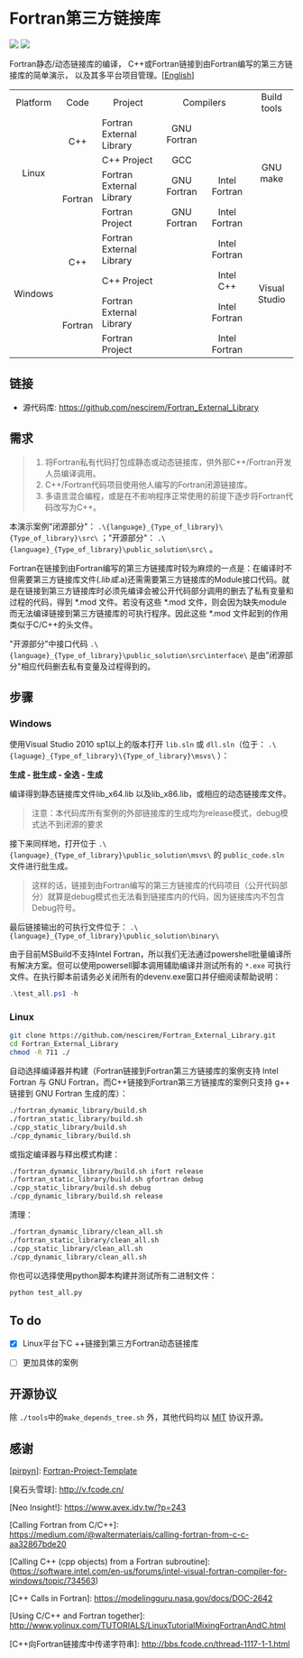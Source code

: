 # Fortran第三方链接库

![](https://img.shields.io/badge/platform-linux%20|%20windows-lightgrey.svg) ![](https://img.shields.io/badge/license-MIT-blue.svg)

Fortran静态/动态链接库的编译，
C++或Fortran链接到由Fortran编写的第三方链接库的简单演示，
以及其多平台项目管理。[[English](./README.md)]

<table>
 <tr align="center">
  <td>Platform</td>
  <td>Code</td>
  <td>Project</td>
  <td colspan=2>Compilers</td>
  <td>Build tools</td>
 </tr>
 <tr>
  <td rowspan=4 align="center">Linux</td>
  <td rowspan=2 align="center">C++</td>
  <td>Fortran External Library</td>
  <td align="center">GNU Fortran</td>
  <td align="center"></td>
  <td rowspan=4 align="center">GNU make</td>
 </tr>
 <tr>
  <td>C++ Project</td>
  <td align="center">GCC</td>
  <td align="center"></td>
 </tr>
 <tr>
  <td rowspan=2 align="center">Fortran</td>
  <td>Fortran External Library</td>
  <td align="center">GNU Fortran</td>
  <td align="center">Intel Fortran</td>
 </tr>
 <tr>
  <td>Fortran Project</td>
  <td align="center">GNU Fortran</td>
  <td align="center">Intel Fortran</td>
 </tr>
 <tr>
  <td rowspan=4 align="center">Windows</td>
  <td rowspan=2 align="center">C++</td>
  <td>Fortran External Library</td>
  <td align="center"></td>
  <td align="center">Intel Fortran</td>
  <td rowspan=4 align="center">Visual Studio</td>
 </tr>
 <tr>
  <td>C++ Project</td>
  <td align="center"></td>
  <td align="center">Intel C++</td>
 </tr>
 <tr>
  <td rowspan=2 align="center">Fortran</td>
  <td>Fortran External Library</td>
  <td align="center"></td>
  <td align="center">Intel Fortran</td>
 </tr>
 <tr>
  <td>Fortran Project</td>
  <td align="center"></td>
  <td align="center">Intel Fortran</td>
 </tr>
</table>


## 链接

- 源代码库: https://github.com/nescirem/Fortran_External_Library



## 需求

> 1. 将Fortran私有代码打包成静态或动态链接库，供外部C++/Fortran开发人员编译调用。
> 2. C++/Fortran代码项目使用他人编写的Fortran闭源链接库。
> 3. 多语言混合编程，或是在不影响程序正常使用的前提下逐步将Fortran代码改写为C++。

本演示案例"闭源部分"： `.\{language}_{Type_of_library}\{Type_of_library}\src\` ；"开源部分"：  `.\{language}_{Type_of_library}\public_solution\src\` 。

Fortran在链接到由Fortran编写的第三方链接库时较为麻烦的一点是：在编译时不但需要第三方链接库文件(*.lib或*.a)还需需要第三方链接库的Module接口代码。就是在链接到第三方链接库时必须先编译会被公开代码部分调用的删去了私有变量和过程的代码，得到 *.mod 文件。若没有这些 *.mod 文件，则会因为缺失module而无法编译链接到第三方链接库的可执行程序。因此这些 *.mod 文件起到的作用类似于C/C++的头文件。

"开源部分"中接口代码 `.\{language}_{Type_of_library}\public_solution\src\interface\` 是由"闭源部分"相应代码删去私有变量及过程得到的。



## 步骤

### Windows

使用Visual Studio 2010 sp1以上的版本打开 `lib.sln` 或 `dll.sln`（位于： `.\{laguage}_{Type_of_library}\{Type_of_library}\msvs\` ）：

**生成 - 批生成 - 全选 - 生成**

编译得到静态链接库文件lib_x64.lib 以及lib_x86.lib，或相应的动态链接库文件。

> 注意：本代码库所有案例的外部链接库的生成均为release模式，debug模式达不到闭源的要求

接下来同样地，打开位于 `.\{language}_{Type_of_library}\public_solution\msvs\` 的 `public_code.sln` 文件进行批生成。

> 这样的话，链接到由Fortran编写的第三方链接库的代码项目（公开代码部分）就算是debug模式也无法看到链接库内的代码，因为链接库内不包含Debug符号。

最后链接输出的可执行文件位于： `.\{language}_{Type_of_library}\public_solution\binary\`

由于目前MSBuild不支持Intel Fortran，所以我们无法通过powershell批量编译所有解决方案。但可以使用powersell脚本调用辅助编译并测试所有的 `*.exe` 可执行文件。在执行脚本前请务必关闭所有的devenv.exe窗口并仔细阅读帮助说明：

```powershell
.\test_all.ps1 -h
```

### Linux

```bash
git clone https://github.com/nescirem/Fortran_External_Library.git
cd Fortran_External_Library
chmod -R 711 ./
```

自动选择编译器并构建（Fortran链接到Fortran第三方链接库的案例支持 Intel Fortran 与 GNU Fortran，而C++链接到Fortran第三方链接库的案例只支持 g++ 链接到 GNU Fortran 生成的库）：

```bash
./fortran_dynamic_library/build.sh
./fortran_static_library/build.sh
./cpp_static_library/build.sh
./cpp_dynamic_library/build.sh
```

或指定编译器与释出模式构建：

```bash
./fortran_dynamic_library/build.sh ifort release
./fortran_static_library/build.sh gfortran debug
./cpp_static_library/build.sh debug
./cpp_dynamic_library/build.sh release
```

清理：

```bash
./fortran_dynamic_library/clean_all.sh
./fortran_static_library/clean_all.sh
./cpp_static_library/clean_all.sh
./cpp_dynamic_library/clean_all.sh
```

你也可以选择使用python脚本构建并测试所有二进制文件：

```python
python test_all.py
```



## To do

- [x] Linux平台下C ++链接到第三方Fortran动态链接库
- [ ] 更加具体的案例



## 开源协议

除 `./tools`中的`make_depends_tree.sh` 外，其他代码均以 [MIT](./LICENSE) 协议开源。



## 感谢

[[pirpyn](https://github.com/pirpyn)]: [Fortran-Project-Template](https://github.com/pirpyn/Fortran-Project-Template)

\[臭石头雪球]: http://v.fcode.cn/

\[Neo Insight!]: https://www.avex.idv.tw/?p=243

\[Calling Fortran from C/C++]: https://medium.com/@waltermateriais/calling-fortran-from-c-c-aa32867bde20

\[Calling C++ (cpp objects) from a Fortran subroutine]: (https://software.intel.com/en-us/forums/intel-visual-fortran-compiler-for-windows/topic/734563)

\[C++ Calls in Fortran]: https://modelingguru.nasa.gov/docs/DOC-2642

\[Using C/C++ and Fortran together]: http://www.yolinux.com/TUTORIALS/LinuxTutorialMixingFortranAndC.html

\[C++向Fortran链接库中传递字符串]: http://bbs.fcode.cn/thread-1117-1-1.html

